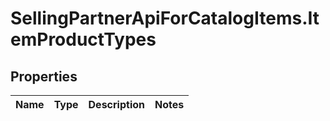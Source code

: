 # SellingPartnerApiForCatalogItems.ItemProductTypes

## Properties
Name | Type | Description | Notes
------------ | ------------- | ------------- | -------------


